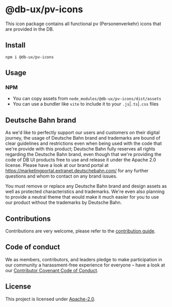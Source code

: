 # @db-ux/pv-icons

This icon package contains all functional pv (Personenverkehr) icons that are provided in the DB.

## Install

```shell
npm i @db-ux/pv-icons
```

## Usage

### NPM

- You can copy assets from `node_modules/@db-ux/pv-icons/dist/assets`
- You can use a bundler like `vite` to include it to your `.js`|`.ts`|`.css` files

## Deutsche Bahn brand

As we'd like to perfectly support our users and customers on their digital journey, the usage of Deutsche Bahn brand and trademarks are bound of clear guidelines and restrictions even when being used with the code that we're provide with this product; Deutsche Bahn fully reserves all rights regarding the Deutsche Bahn brand, even though that we're providing the code of DB UI products free to use and release it under the Apache 2.0 license.
Please have a look at our brand portal at <https://marketingportal.extranet.deutschebahn.com/> for any further questions and whom to contact on any brand issues.

You must remove or replace any Deutsche Bahn brand and design assets as well as protected characteristics and trademarks. We're even also planning to provide a neutral theme that would make it much easier for you to use our product without the trademarks by Deutsche Bahn.

## Contributions

Contributions are very welcome, please refer to the [contribution guide](https://github.com/db-ui/icons/blob/main/CONTRIBUTING.md).

## Code of conduct

We as members, contributors, and leaders pledge to make participation in our
community a harassment-free experience for everyone – have a look at our [Contributor Covenant Code of Conduct](https://github.com/db-ui/icons/blob/main/CODE-OF-CONDUCT.md).

## License

This project is licensed under [Apache-2.0](LICENSE).
